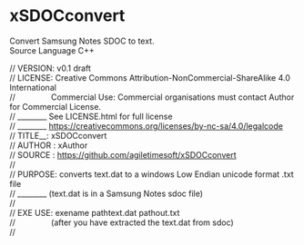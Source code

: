 # xSDOCconvert
Convert Samsung Notes SDOC to text.  
Source Language C++  
  
// VERSION: v0.1 draft  
// LICENSE: Creative Commons Attribution-NonCommercial-ShareAlike 4.0 International  
// &nbsp;&nbsp;&nbsp;&nbsp;&nbsp; &nbsp;&nbsp;&nbsp;&nbsp;&nbsp;&nbsp; &nbsp;&nbsp;Commercial Use: Commercial organisations must contact Author for Commercial License.  
// ________ See LICENSE.html for full license  
// ________ https://creativecommons.org/licenses/by-nc-sa/4.0/legalcode  
// TITLE__: xSDOCconvert  
// AUTHOR : xAuthor  
// SOURCE : https://github.com/agiletimesoft/xSDOCconvert  
//  
// PURPOSE: converts text.dat to a windows Low Endian unicode format .txt file  
// ________ (text.dat is in a Samsung Notes sdoc file)  
//  
// EXE USE: exename pathtext.dat pathout.txt  
// &nbsp;&nbsp;&nbsp;&nbsp;&nbsp; &nbsp;&nbsp;&nbsp;&nbsp;&nbsp;&nbsp; &nbsp;&nbsp;(after you have extracted the text.dat from sdoc)  
//  

